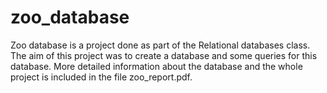 # zoo_database

Zoo database is a project done as part of the Relational databases class.  The aim of this project was to create a database and some queries for this database.  More detailed information about the database and the whole project is included in the file zoo_report.pdf.
